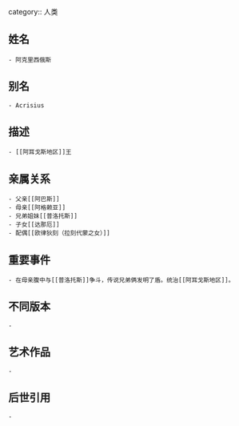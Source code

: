 category:: 人类
## 姓名
	- 阿克里西俄斯
## 别名
	- Acrisius
## 描述
	- [[阿耳戈斯地区]]王
## 亲属关系
	- 父亲[[阿巴斯]]
	- 母亲[[阿格赖亚]]
	- 兄弟姐妹[[普洛托斯]]
	- 子女[[达那厄]]
	- 配偶[[欧律狄刻（拉刻代蒙之女）]]
## 重要事件
	- 在母亲腹中与[[普洛托斯]]争斗，传说兄弟俩发明了盾。统治[[阿耳戈斯地区]]。
## 不同版本
	-
## 艺术作品
	-
## 后世引用
	-
